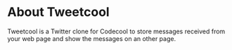 # About Tweetcool

Tweetcool is a Twitter clone for Codecool to store messages received from your web page and show the messages on an other page.
